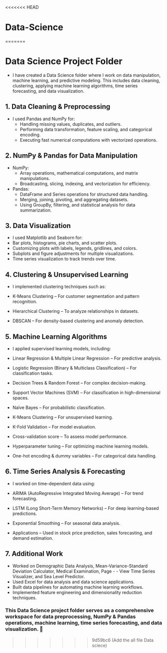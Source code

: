 <<<<<<< HEAD
# Data-Science
=======
# Data Science Project Folder
- I have created a Data Science folder where I work on data manipulation, machine learning, and predictive modeling. This includes data cleaning, clustering, applying machine learning algorithms, time series forecasting, and data visualization.

## 1. Data Cleaning & Preprocessing
- I used Pandas and NumPy for:
    - Handling missing values, duplicates, and outliers.
    - Performing data transformation, feature scaling, and categorical encoding.
    - Executing fast numerical computations with vectorized operations.
## 2. NumPy & Pandas for Data Manipulation
- NumPy:
    - Array operations, mathematical computations, and matrix manipulations.
    - Broadcasting, slicing, indexing, and vectorization for efficiency.
- Pandas:
    - DataFrame and Series operations for structured data handling.
    - Merging, joining, pivoting, and aggregating datasets.
    - Using GroupBy, filtering, and statistical analysis for data summarization.
## 3. Data Visualization
- I used Matplotlib and Seaborn for:
- Bar plots, histograms, pie charts, and scatter plots.
- Customizing plots with labels, legends, gridlines, and colors.
- Subplots and figure adjustments for multiple visualizations.
- Time series visualization to track trends over time.
## 4. Clustering & Unsupervised Learning
- I implemented clustering techniques such as:

- K-Means Clustering – For customer segmentation and pattern recognition.
- Hierarchical Clustering – To analyze relationships in datasets.
- DBSCAN – For density-based clustering and anomaly detection.
## 5. Machine Learning Algorithms
- I applied supervised learning models, including:

- Linear Regression & Multiple Linear Regression – For predictive analysis.
- Logistic Regression (Binary & Multiclass Classification) – For classification tasks.
- Decision Trees & Random Forest – For complex decision-making.
- Support Vector Machines (SVM) – For classification in high-dimensional spaces.
- Naïve Bayes – For probabilistic classification.
- K-Means Clustering – For unsupervised learning.
- K-Fold Validation – For model evaluation.
- Cross-validation score – To assess model performance.
- Hyperparameter tuning – For optimizing machine learning models.
- One-hot encoding & dummy variables – For categorical data handling.
## 6. Time Series Analysis & Forecasting
- I worked on time-dependent data using:

- ARIMA (AutoRegressive Integrated Moving Average) – For trend forecasting.
- LSTM (Long Short-Term Memory Networks) – For deep learning-based predictions.
- Exponential Smoothing – For seasonal data analysis.
- Applications – Used in stock price prediction, sales forecasting, and demand estimation.
## 7. Additional Work
- Worked on Demographic Data Analysis, Mean-Variance-Standard Deviation Calculator, Medical Examination, Page - - View Time Series Visualizer, and Sea Level Predictor.
- Used Excel for data analysis and data science applications.
- Built data pipelines for automating machine learning workflows.
- Implemented feature engineering and dimensionality reduction techniques.

### This Data Science project folder serves as a comprehensive workspace for data preprocessing, NumPy & Pandas operations, machine learning, time series forecasting, and data visualization. 🚀
>>>>>>> 9d59bc6 (Add the all file Data sciece)
